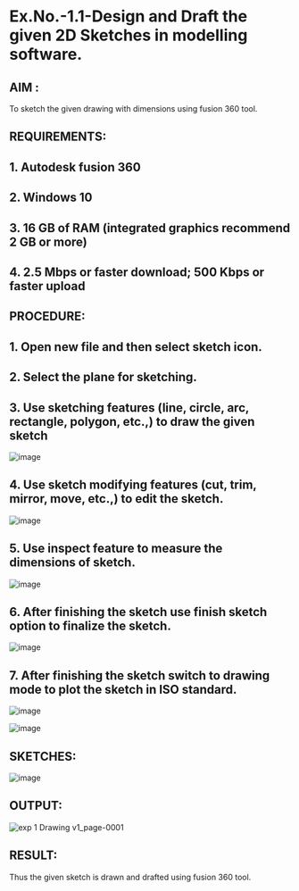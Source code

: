 # Ex.No.-1.1-Design and Draft the given 2D Sketches in modelling software.

## AIM :
To sketch the given drawing with dimensions using fusion 360 tool.

## REQUIREMENTS:

## 1. Autodesk fusion 360
## 2. Windows 10
## 3. 16 GB of RAM (integrated graphics recommend 2 GB or more)
## 4. 2.5 Mbps or faster download; 500 Kbps or faster upload 
  
## PROCEDURE:

## 1.	Open new file and then select sketch icon.

## 2.	Select the plane for sketching. 

## 3.	Use sketching features (line, circle, arc, rectangle, polygon, etc.,) to draw the given sketch

![image](https://user-images.githubusercontent.com/113594316/198206497-ca83d495-119b-45cd-b43d-8ca3ea7e9544.png)

## 4.	Use sketch modifying features (cut, trim, mirror, move, etc.,) to edit the sketch.

![image](https://user-images.githubusercontent.com/113594316/198206562-68463016-3f32-4a87-aa5b-7a17dd023b31.png)

## 5.	Use inspect feature to measure the dimensions of sketch.

![image](https://user-images.githubusercontent.com/113594316/198206621-6348e8a3-4bbd-4a1f-96d3-db16fbf933d9.png)

## 6.	After finishing the sketch use finish sketch option to finalize the sketch.

![image](https://user-images.githubusercontent.com/113594316/198206639-31c4bdb5-b13e-4106-bcf5-125c294aa03e.png)

## 7.	After finishing the sketch switch to drawing mode to plot the sketch in ISO standard.

![image](https://user-images.githubusercontent.com/113594316/198206697-2e3ead2b-7d1e-436e-bc36-aa2e73c1e78e.png)

![image](https://user-images.githubusercontent.com/113594316/198206721-8ad45462-2675-4be2-964f-621c8fc4490e.png)

## SKETCHES:
![image](https://user-images.githubusercontent.com/113594316/198208087-87ed794e-5f1c-4583-82e0-f29699dfc305.png)

## OUTPUT:
![exp 1 Drawing v1_page-0001](https://github.com/hashish9275/Ex.No.-1.1---Design-and-Draft-the-given-2D-Sketches-in-modelling-software./assets/118707521/5d3154e0-6389-4839-9d8a-fa3d78eba2dd)


## RESULT:
Thus the given sketch is drawn and drafted using fusion 360 tool.
